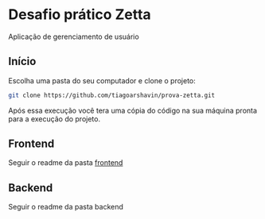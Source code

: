 # Desafio prático Zetta

Aplicação de gerenciamento de usuário

## Início 
Escolha uma pasta do seu computador e clone o projeto: 
```bash
git clone https://github.com/tiagoarshavin/prova-zetta.git
``` 
Após essa execução você tera uma cópia do código na sua máquina pronta para a execução do projeto.

## Frontend
Seguir o readme da pasta [frontend](https://github.com/tiagoarshavin/prova-zetta/tree/main/frontend)



## Backend
Seguir o readme da pasta backend

